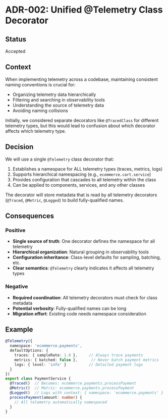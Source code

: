 # ADR-002: Unified @Telemetry Class Decorator

## Status
Accepted

## Context
When implementing telemetry across a codebase, maintaining consistent naming conventions is crucial for:
- Organizing telemetry data hierarchically
- Filtering and searching in observability tools
- Understanding the source of telemetry data
- Avoiding naming collisions

Initially, we considered separate decorators like `@TracedClass` for different telemetry types, but this would lead to confusion about which decorator affects which telemetry type.

## Decision
We will use a single `@Telemetry` class decorator that:
1. Establishes a namespace for ALL telemetry types (traces, metrics, logs)
2. Supports hierarchical namespacing (e.g., `ecommerce.cart.service`)
3. Provides configuration that cascades to all telemetry within the class
4. Can be applied to components, services, and any other classes

The decorator will store metadata that is read by all telemetry decorators (`@Traced`, `@Metric`, `@Logged`) to build fully-qualified names.

## Consequences

### Positive
- **Single source of truth**: One decorator defines the namespace for all telemetry
- **Hierarchical organization**: Natural grouping in observability tools
- **Configuration inheritance**: Class-level defaults for sampling, batching, etc.
- **Clear semantics**: `@Telemetry` clearly indicates it affects all telemetry types

### Negative
- **Required coordination**: All telemetry decorators must check for class metadata
- **Potential verbosity**: Fully-qualified names can be long
- **Migration effort**: Existing code needs namespace consideration

## Example
```typescript
@Telemetry({
  namespace: 'ecommerce.payments',
  defaultOptions: {
    traces: { sampleRate: 1.0 },     // Always trace payments
    metrics: { batched: false },      // Never batch payment metrics
    logs: { level: 'info' }          // Detailed payment logs
  }
})
export class PaymentService {
  @Traced()  // Becomes: ecommerce.payments.processPayment
  @Metric()  // Metric: ecommerce.payments.processPayment
  @Logged()  // Logs with context: { namespace: 'ecommerce.payments' }
  processPayment(amount: number) {
    // All telemetry automatically namespaced
  }
}
```